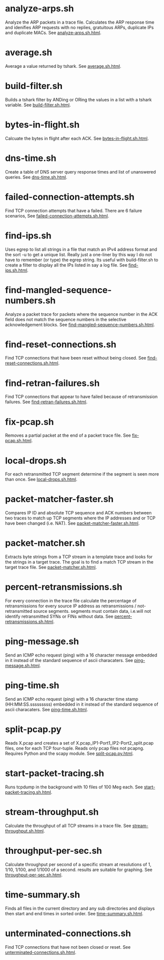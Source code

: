 analyze-arps.sh
===============
Analyze the ARP packets in a trace file. Calculates the ARP response time and idenifies ARP requests with no replies, gratuitous ARPs, duplicate IPs and duplicate MACs. See [analyze-arps.sh.html](http://htmlpreview.github.com/?https://github.com/noahdavids/packet-analysis/blob/master/analyze-arps.sh.html).

average.sh
==========
Average a value returned by tshark. See [average.sh.html](http://htmlpreview.github.com/?https://github.com/noahdavids/packet-analysis/blob/master/average.sh.html).

build-filter.sh
===============
Builds a tshark filter by ANDing or ORing the values in a list with a tshark variable. See [build-filter.sh.html](http://htmlpreview.github.com/?https://github.com/noahdavids/packet-analysis/blob/master/build-filter.sh.html).

bytes-in-flight.sh
==================
Calcuate the bytes in flight after each ACK. See [bytes-in-flight.sh.html](http://htmlpreview.github.com/?https://github.com/noahdavids/packet-analysis/blob/master/bytes-in-flight.sh.html).

dns-time.sh
===========
Create a table of DNS server query response times and list of unanswered queries. See [dns-time.sh.html](http://htmlpreview.github.com/?https://github.com/noahdavids/packet-analysis/blob/master/dns-time.sh.html).

failed-connection-attempts.sh
=============================
Find TCP connection attempts that have a failed. There are 6 failure scenarios, See [failed-connection-attempts.sh.html](http://htmlpreview.github.com/?https://github.com/noahdavids/packet-analysis/blob/master/failed-connection-attempts.sh.html).

find-ips.sh
===========
Uses egrep to list all strings in a file that match an IPv4 address format and the sort -u to get a unique list. Really just a one-liner by this way I do not have to remember (or type) the egrep string. Its useful with build-filter.sh to create a filter to display all the IPs listed in say a log file. See [find-ips.sh.html](http://htmlpreview.github.com/?https://github.com/noahdavids/packet-analysis/blob/master/find-ips.sh.html).

find-mangled-sequence-numbers.sh
================================
Analyze a packet trace for packets where the sequence number in the ACK field does not match the sequence numbers in the selective acknowledgement blocks. See [find-mangled-sequence-numbers.sh.html](http://htmlpreview.github.com/?https://github.com/noahdavids/packet-analysis/blob/master/find-mangled-sequence-numbers.sh.html).

find-reset-connections.sh
=========================
Find TCP connections that have been reset without being closed. See [find-reset-connections.sh.html](http://htmlpreview.github.com/?https://github.com/noahdavids/packet-analysis/blob/master/find-reset-connections.sh.html).


find-retran-failures.sh
=======================
Find TCP connections that appear to have failed because of retransmission failures. See [find-retran-failures.sh.html](http://htmlpreview.github.com/?https://github.com/noahdavids/packet-analysis/blob/master/find-retran-failures.sh.html).

fix-pcap.sh
===========
Removes a partial packet at the end of a packet trace file. See [fix-pcap.sh.html](http://htmlpreview.github.com/?https://github.com/noahdavids/packet-analysis/blob/master/fix-pcap.sh.html).

local-drops.sh
==============
For each retransmitted TCP segment determine if the segment is seen more than once. See [local-drops.sh.html](http://htmlpreview.github.com/?https://github.com/noahdavids/packet-analysis/blob/master/local-drops.sh.html).

packet-matcher-faster.sh
========================
Compares IP ID and absolute TCP sequence and ACK numbers between two traces to match up TCP segments where the IP addresses and or TCP have been changed (i.e. NAT). See [packet-matcher-faster.sh.html](http://htmlpreview.github.com/?https://github.com/noahdavids/packet-analysis/blob/master/packet-matcher-faster.sh.html).

packet-matcher.sh
=================
Extracts byte strings from a TCP stream in a template trace and looks for the strings in a target trace. The goal is to find a match TCP stream in the target trace file. See [packet-matcher.sh.html](http://htmlpreview.github.com/?https://github.com/noahdavids/packet-analysis/blob/master/packet-matcher.sh.html).

percent-retransmissions.sh
==========================
For every connection in the trace file calculate the percentage of retransmissions for every source IP address as retransmissions / not-retransmitted source segments. segments must contain data, i.e.will not identify retransmitted SYNs or FINs without data. See [percent-retransmissions.sh.html](http://htmlpreview.github.com/?https://github.com/noahdavids/packet-analysis/blob/master/percent-retransmissions.sh.html).

ping-message.sh
===============
Send an ICMP echo request (ping) with a 16 character message embedded in it instead of the standard sequence of ascii characaters. See [ping-message.sh.html](http://htmlpreview.github.com/?https://github.com/noahdavids/packet-analysis/blob/master/ping-message.sh.html).

ping-time.sh
===============
Send an ICMP echo request (ping) with a 16 character time stamp (HH:MM:SS.sssssssss) embedded in it instead of the standard sequence of ascii characaters. See [ping-time.sh.html](http://htmlpreview.github.com/?https://github.com/noahdavids/packet-analysis/blob/master/ping-time.sh.html).

split-pcap.py
=============
Reads X.pcap and creates a set of X.pcap_IP1-Port1_IP2-Port2_split.pcap files, one for each TCP four-tuple. Reads only pcap files not pcapng. Requires Python and the scapy module. See [split-pcap.py.html](http://htmlpreview.github.com/?https://github.com/noahdavids/packet-analysis/blob/master/split-pcap.py.html).

start-packet-tracing.sh
=======================
Runs tcpdump in the background with 10 files of 100 Meg each. See [start-packet-tracing.sh.html](http://htmlpreview.github.com/?https://github.com/noahdavids/packet-analysis/blob/master/start-packet-tracing.sh.html).

stream-throughput.sh
====================
Calculate the throughput of all TCP streams in a trace file. See [stream-throughput.sh.html](http://htmlpreview.github.com/?https://github.com/noahdavids/packet-analysis/blob/master/stream_throughput.sh.html).

throughput-per-sec.sh
=====================
Calculate throughput per second of a specific stream at resolutions of 1, 1/10, 1/100, and 1/1000 of a second. results are suitable for graphing. See [throughput-per-sec.sh.html](http://htmlpreview.github.com/?https://github.com/noahdavids/packet-analysis/blob/master/throughput-per-sec.sh.html).

time-summary.sh
===============
Finds all files in the current directory and any sub directories and displays then start and end times in sorted order. See [time-summary.sh.html](http://htmlpreview.github.com/?https://github.com/noahdavids/packet-analysis/blob/master/time-summary.sh.html).

unterminated-connections.sh
===========================
Find TCP connections that have not been closed or reset. See [unterminated-connections.sh.html](http://htmlpreview.github.com/?https://github.com/noahdavids/packet-analysis/blob/master/unterminated-connections.sh.html).

